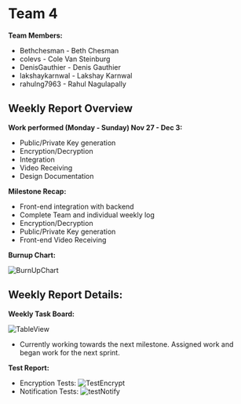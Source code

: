 # Team 4
**Team Members:**
* Bethchesman - Beth Chesman
* colevs - Cole Van Steinburg
* DenisGauthier - Denis Gauthier
* lakshaykarnwal - Lakshay Karnwal
* rahulng7963 - Rahul Nagulapally

## Weekly Report Overview
**Work performed (Monday - Sunday) Nov 27 - Dec 3:**
* Public/Private Key generation
* Encryption/Decryption
* Integration
* Video Receiving 
* Design Documentation


**Milestone Recap:** 
* Front-end integration with backend
* Complete Team and individual weekly log
* Encryption/Decryption
* Public/Private Key generation
* Front-end Video Receiving

**Burnup Chart:**

![BurnUpChart](https://github.com/COSC-499-W2023/year-long-project-team-4/assets/52676747/00d7bda4-1706-4de6-8b87-f260ff31a33e)



## Weekly Report Details:

**Weekly Task Board:**


![TableView](https://github.com/COSC-499-W2023/year-long-project-team-4/assets/52676747/28bda53f-dbfa-46ce-84ca-a2e7e5e210e8)


* Currently working towards the next milestone. Assigned work and began work for the next sprint. 

**Test Report:**
* Encryption Tests:
   ![TestEncrypt](https://github.com/COSC-499-W2023/year-long-project-team-4/assets/52676747/1744dace-48fb-45e8-a0f3-3b166e026a4d)
* Notification Tests:
![testNotify](https://github.com/COSC-499-W2023/year-long-project-team-4/assets/52676747/4c957d99-0765-4c87-a40d-72d2e7de2f09)




